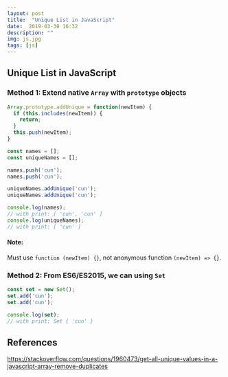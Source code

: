 ```yaml
---
layout: post
title:  "Unique List in JavaScript"
date:  2019-03-30 16:32
description: ""
img: js.jpg
tags: [js]
---
```


## Unique List in JavaScript

### Method 1: Extend native `Array` with `prototype` objects
```javascript
Array.prototype.addUnique = function(newItem) {
  if (this.includes(newItem)) {
    return;
  }
  this.push(newItem);
}

const names = [];
const uniqueNames = [];

names.push('cun');
names.push('cun');

uniqueNames.addUnique('cun');
uniqueNames.addUnique('cun');

console.log(names);
// with print: [ 'cun', 'cun' ]
console.log(uniqueNames);
// with print: [ 'cun' ]
```
#### Note:
Must use `function (newItem) {}`, not anonymous function `(newItem) => {}`.
### Method 2: From ES6/ES2015, we can using `Set`

```javascript
const set = new Set();
set.add('cun');
set.add('cun');

console.log(set);
// with print: Set { 'cun' }
```

## References
https://stackoverflow.com/questions/1960473/get-all-unique-values-in-a-javascript-array-remove-duplicates

